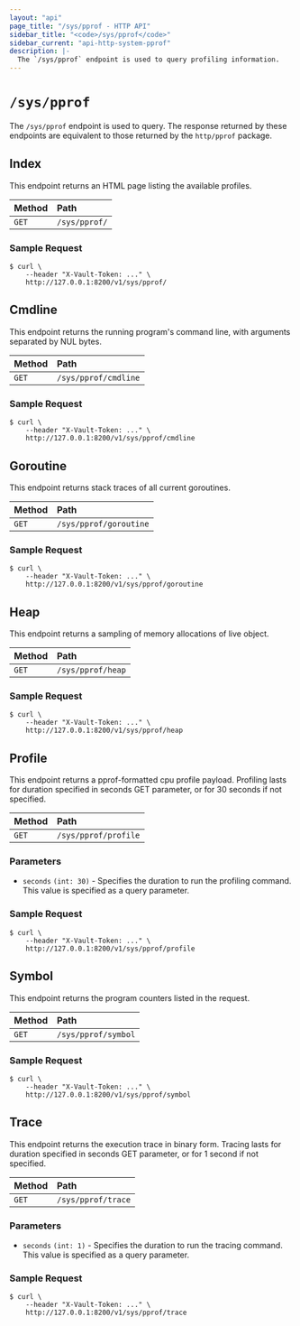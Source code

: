```yaml
---
layout: "api"
page_title: "/sys/pprof - HTTP API"
sidebar_title: "<code>/sys/pprof</code>"
sidebar_current: "api-http-system-pprof"
description: |-
  The `/sys/pprof` endpoint is used to query profiling information.
---
```


# `/sys/pprof`

The `/sys/pprof` endpoint is used to query. The response returned by
these endpoints are equivalent to those returned by the `http/pprof`
package.

## Index

This endpoint returns an HTML page listing the available profiles.

| Method | Path          |
|:-------|:--------------|
| `GET`  | `/sys/pprof/` |

### Sample Request

```
$ curl \
    --header "X-Vault-Token: ..." \
    http://127.0.0.1:8200/v1/sys/pprof/
```

## Cmdline

This endpoint returns the running program's command line, with arguments
separated by NUL bytes.

| Method | Path                 |
|:-------|:---------------------|
| `GET`  | `/sys/pprof/cmdline` |

### Sample Request

```
$ curl \
    --header "X-Vault-Token: ..." \
    http://127.0.0.1:8200/v1/sys/pprof/cmdline
```

## Goroutine

This endpoint returns stack traces of all current goroutines.

| Method | Path                   |
|:-------|:-----------------------|
| `GET`  | `/sys/pprof/goroutine` |

### Sample Request

```
$ curl \
    --header "X-Vault-Token: ..." \
    http://127.0.0.1:8200/v1/sys/pprof/goroutine
```

## Heap

This endpoint returns a sampling of memory allocations of live object.

| Method | Path              |
|:-------|:------------------|
| `GET`  | `/sys/pprof/heap` |

### Sample Request

```
$ curl \
    --header "X-Vault-Token: ..." \
    http://127.0.0.1:8200/v1/sys/pprof/heap
```

## Profile

This endpoint returns a pprof-formatted cpu profile payload. Profiling
lasts for duration specified in seconds GET parameter, or for 30 seconds
if not specified.

| Method | Path                 |
|:-------|:---------------------|
| `GET`  | `/sys/pprof/profile` |

### Parameters

- `seconds` `(int: 30)` - Specifies the duration to run the profiling 
  command. This value is specified as a query parameter.

### Sample Request

```
$ curl \
    --header "X-Vault-Token: ..." \
    http://127.0.0.1:8200/v1/sys/pprof/profile
```

## Symbol

This endpoint returns the program counters listed in the request.

| Method | Path                |
|:-------|:--------------------|
| `GET`  | `/sys/pprof/symbol` |

### Sample Request

```
$ curl \
    --header "X-Vault-Token: ..." \
    http://127.0.0.1:8200/v1/sys/pprof/symbol
```


## Trace

This endpoint returns the execution trace in binary form. Tracing lasts
for duration specified in seconds GET parameter, or for 1 second if not
specified.

| Method | Path               |
|:-------|:-------------------|
| `GET`  | `/sys/pprof/trace` |

### Parameters

- `seconds` `(int: 1)` - Specifies the duration to run the tracing 
  command. This value is specified as a query parameter.
  
### Sample Request

```
$ curl \
    --header "X-Vault-Token: ..." \
    http://127.0.0.1:8200/v1/sys/pprof/trace
```